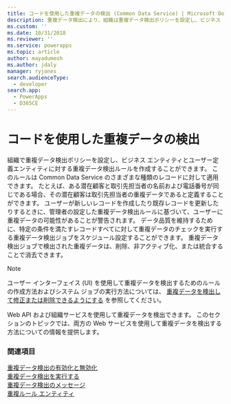 ```yaml
---
title: コードを使用した重複データの検出 (Common Data Service) | Microsoft Docs
description: 重複データ検出により、組織は重複データ検出ポリシーを設定し、ビジネス エンティティとユーザー定義エンティティに対する重複データ検出ルールを作成することができます
ms.custom: ''
ms.date: 10/31/2018
ms.reviewer: ''
ms.service: powerapps
ms.topic: article
author: mayadumesh
ms.author: jdaly
manager: ryjones
search.audienceType:
  - developer
search.app:
  - PowerApps
  - D365CE
---
```

# <a name="detect-duplicate-data-using-code"></a>コードを使用した重複データの検出

組織で重複データ検出ポリシーを設定し、ビジネス エンティティとユーザー定義エンティティに対する重複データ検出ルールを作成することができます。 このルールは Common Data Service のさまざまな種類のレコードに対して適用できます。 たとえば、ある潜在顧客と取引先担当者の名前および電話番号が同じである場合、その潜在顧客は取引先担当者の重複データであると定義することができます。 ユーザーが新しいレコードを作成したり既存レコードを更新したりするときに、管理者の設定した重複データ検出ルールに基づいて、ユーザーに重複データの可能性があることが警告されます。 データ品質を維持するために、特定の条件を満たすレコードすべてに対して重複データのチェックを実行する重複データ検出ジョブをスケジュール設定することができます。 重複データ検出ジョブで検出された重複データは、削除、非アクティブ化、または統合することで消去できます。

> [!NOTE]
> ユーザー インターフェイス (UI) を使用して重複データを検出するためのルールの作成方法およびシステム ジョブの実行方法については、 [重複データを検出して修正または削除できるようにする](/dynamics365/customer-engagement/admin/detect-duplicate-data) を参照してください。

Web API および組織サービスを使用して重複データを検出できます。 このセクションのトピックでは、両方の Web サービスを使用して重複データを検出する方法についての情報を提供します。 

### <a name="see-also"></a>関連項目

[重複データ検出の有効化と無効化](enable-disable-duplicate-detection.md)<br/>
[重複データ検出を実行する](run-duplicate-detection.md)<br/>
[重複データ検出のメッセージ](duplicate-detection-messages.md)<br/>
[重複ルール エンティティ](duplicaterule-entities.md)

